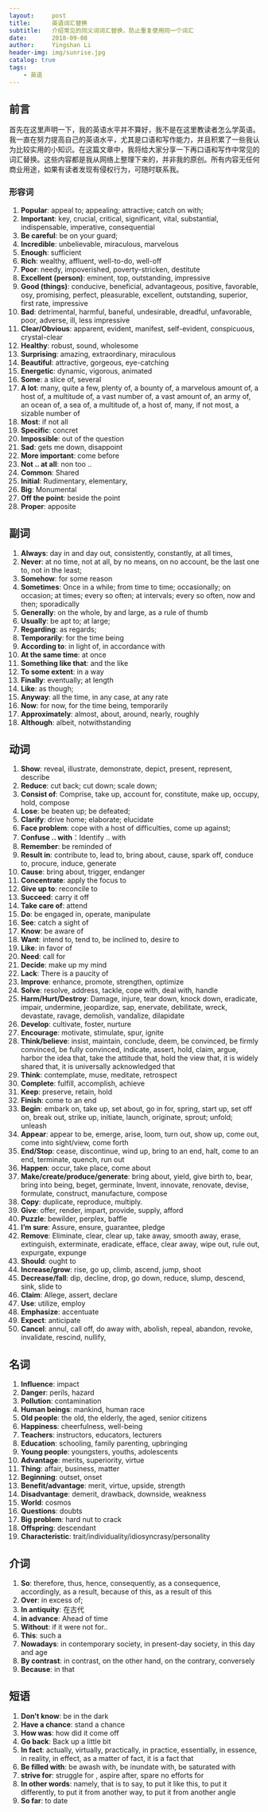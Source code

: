```yaml
---
layout:     post
title:      英语词汇替换
subtitle:   介绍常见的同义词词汇替换，防止重复使用同一个词汇
date:       2018-09-08
author:     Yingshan Li
header-img: img/sunrise.jpg
catalog: true
tags:
    - 英语
---
```


## 前言

首先在这里声明一下，我的英语水平并不算好，我不是在这里教读者怎么学英语。我一直在努力提高自己的英语水平，尤其是口语和写作能力，并且积累了一些我认为比较实用的小知识。在这篇文章中，我将给大家分享一下再口语和写作中常见的词汇替换。这些内容都是我从网络上整理下来的，并非我的原创。所有内容无任何商业用途，如果有读者发现有侵权行为，可随时联系我。


### 形容词

1. **Popular**: appeal to; appealing; attractive; catch on with;
2. **Important**: key, crucial, critical, significant, vital, substantial, indispensable, imperative, consequential
3. **Be careful**: be on your guard;
4. **Incredible**: unbelievable, miraculous, marvelous
5. **Enough**: sufficient
6. **Rich**: wealthy, affluent, well-to-do, well-off 
7. **Poor**: needy, impoverished, poverty-stricken, destitute 
8. **Excellent (person)**: eminent, top, outstanding, impressive
9. **Good (things)**: conducive, beneficial, advantageous, positive, favorable, osy, promising, perfect,  pleasurable, excellent, outstanding, superior, first rate, impressive
10. **Bad**: detrimental, harmful, baneful, undesirable, dreadful, unfavorable, poor, adverse, ill, less impressive
11. **Clear/Obvious**: apparent, evident, manifest, self-evident, conspicuous, crystal-clear
12. **Healthy**: robust, sound, wholesome 
13. **Surprising**: amazing, extraordinary, miraculous 
14. **Beautiful**: attractive, gorgeous, eye-catching 
15. **Energetic**: dynamic, vigorous, animated
16. **Some**: a slice of, several
17. **A lot**: many, quite a few, plenty of, a bounty of, a marvelous amount of, a host of, a multitude of, a vast number of, a vast amount of, an army of, an ocean of, a sea of, a multitude of, a host of, many, if not most, a sizable number of 
18. **Most**: if not all 
19. **Specific**: concret
20. **Impossible**: out of the question
21. **Sad**: gets me down, disappoint 
22. **More important**: come before
23. **Not .. at all**: non too ..
24. **Common**: Shared
25. **Initial**: Rudimentary, elementary, 
26. **Big**: Monumental
27. **Off the point**: beside the point
28. **Proper**: apposite 



## 副词

1. **Always**: day in and day out, consistently, constantly, at all times,
2. **Never**: at no time, not at all, by no means, on no account, be the last one to, not in the least;
3. **Somehow**: for some reason
4. **Sometimes**: Once in a while; from time to time; occasionally; on occasion; at times; every so often; at intervals; every so often, now and then; sporadically
5. **Generally**: on the whole, by and large, as a rule of thumb 
6. **Usually**: be apt to; at large; 
7. **Regarding**: as regards; 
8. **Temporarily**: for the time being
9. **According to**: in light of,  in accordance with
10. **At the same time**: at once
11. **Something like that**: and the like
12. **To some extent**: in a way 
13. **Finally**: eventually; at length
14. **Like**: as though;
15. **Anyway**: all the time, in any case, at any rate
16. **Now**: for now, for the time being, temporarily
17. **Approximately**: almost, about, around, nearly, roughly
18. **Although**: albeit, notwithstanding


## 动词

1. **Show**: reveal, illustrate, demonstrate, depict, present, represent, describe
2. **Reduce**: cut back; cut down; scale down;
3. **Consist of**: Comprise, take up, account for, constitute, make up, occupy, hold, compose
4. **Lose**: be beaten up; be defeated; 
5. **Clarify**: drive home; elaborate; elucidate 
6. **Face problem**: cope with a host of difficulties, come up against;
7. **Confuse .. with**：Identify .. with
8. **Remember**: be reminded of
9. **Result in**: contribute to, lead to, bring about, cause, spark off, conduce to, procure, induce, generate
10. **Cause**: bring about, trigger, endanger 
11. **Concentrate**: apply the focus to
12. **Give up to**: reconcile to
13. **Succeed**: carry it off
14. **Take care of**: attend
15. **Do**: be engaged in, operate, manipulate 
16. **See**: catch a sight of
17. **Know**: be aware of
18. **Want**: intend to, tend to, be inclined to, desire to
19. **Like**: in favor of
20. **Need**: call for
21. **Decide**: make up my mind
22. **Lack**: There is a paucity of 
23. **Improve**: enhance, promote, strengthen, optimize 
24. **Solve**: resolve, address, tackle, cope with, deal with, handle
25. **Harm/Hurt/Destroy**: Damage, injure, tear down, knock down, eradicate, impair, undermine, jeopardize, sap, enervate, debilitate, wreck, devastate, ravage, demolish, vandalize, dilapidate
26. **Develop**: cultivate, foster, nurture 
27. **Encourage**: motivate, stimulate, spur, ignite
28. **Think/believe**: insist, maintain, conclude, deem, be convinced, be firmly convinced, be fully convinced, indicate, assert, hold, claim, argue, harbor the idea that, take the attitude that, hold the view that, it is widely shared that, it is universally acknowledged that
29. **Think**: contemplate, muse, meditate, retrospect 
30. **Complete**: fulfill, accomplish, achieve 
31. **Keep**: preserve, retain, hold 
32. **Finish**: come to an end 
33. **Begin**: embark on, take up, set about, go in for, spring, start up, set off on, break out, strike up, initiate, launch, originate, sprout; unfold; unleash
34. **Appear**: appear to be, emerge, arise, loom, turn out, show up, come out, come into sight/view, come forth 
35. **End/Stop**: cease, discontinue, wind up, bring to an end, halt, come to an end, terminate, quench, run out
36. **Happen**: occur, take place, come about
37. **Make/create/produce/generate**: bring about, yield, give birth to, bear, bring into being, beget, germinate, Invent, innovate, renovate, devise, formulate, construct, manufacture, compose
38. **Copy**: duplicate, reproduce, multiply.
39. **Give**: offer, render, impart, provide, supply, afford
40. **Puzzle**: bewilder, perplex, baffle
41. **I’m sure**: Assure, ensure, guarantee, pledge
42. **Remove**: Eliminate, clear, clear up, take away, smooth away, erase, extinguish, exterminate, eradicate, efface, clear away, wipe out, rule out, expurgate, expunge
43. **Should**: ought to
44. **Increase/grow**: rise, go up, climb, ascend, jump, shoot
45. **Decrease/fall**: dip, decline, drop, go down, reduce, slump, descend, sink, slide to
46. **Claim**: Allege, assert, declare
47. **Use**: utilize, employ
48. **Emphasize**: accentuate
49. **Expect**: anticipate
50. **Cancel**: annul, call off, do away with, abolish, repeal, abandon, revoke, invalidate, rescind, nullify, 


## 名词

1. **Influence**: impact 
2. **Danger**: perils, hazard 
3. **Pollution**: contamination 
4. **Human beings**: mankind, human race 
5. **Old people**: the old, the elderly, the aged, senior citizens 
6. **Happiness**: cheerfulness, well-being 
7. **Teachers**: instructors, educators, lecturers 
8. **Education**: schooling, family parenting, upbringing 
9. **Young people**: youngsters,  youths, adolescents 
10. **Advantage**: merits, superiority, virtue
11. **Thing**: affair, business, matter 
12. **Beginning**: outset, onset
13. **Benefit/advantage**: merit, virtue, upside, strength
14. **Disadvantage**: demerit, drawback, downside, weakness
15. **World**: cosmos
16. **Questions**: doubts
17. **Big problem**: hard nut to crack
18. **Offspring**: descendant
19. **Characteristic**: trait/individuality/idiosyncrasy/personality 


## 介词

1. **So**: therefore, thus, hence, consequently, as a consequence, accordingly, as a result, because of this, as a result of this
2. **Over**: in excess of;
3. **In antiquity**: 在古代
4. **in advance**: Ahead of time
5. **Without**: if it were not for..
6. **This**: such a 
7. **Nowadays**: in contemporary society, in present-day society, in this day and age 
8. **By contrast**: in contrast, on the other hand, on the contrary, conversely
9. **Because**: in that


## 短语

1. **Don’t know**: be in the dark
2. **Have a chance**: stand a chance
3. **How was**: how did it come off
4. **Go back**: Back up a little bit
5. **In fact**: actually, virtually, practically, in practice, essentially, in essence, in reality, in effect, as a matter of fact, it is a fact that
6. **Be filled with**: be awash with, be inundate with, be saturated with 
7. **strive for**: struggle for , aspire after, spare no efforts for 
8. **In other words**: namely, that is to say, to put it like this, to put it differently, to put it from another way, to put it from another angle
9. **So far**: to date
